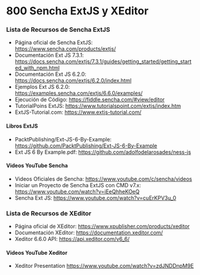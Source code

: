 # 800 Sencha ExtJS y XEditor

### Lista de Recursos de Sencha ExtJS

* Página oficial de Sencha ExtJS: https://www.sencha.com/products/extjs/
* Documentación Ext JS 7.3.1: https://docs.sencha.com/extjs/7.3.1/guides/getting_started/getting_started_with_npm.html
* Documentación Ext JS 6.2.0: https://docs.sencha.com/extjs/6.2.0/index.html
* Ejemplos Ext JS 6.2.0: https://examples.sencha.com/extjs/6.6.0/examples/
* Ejecución de Código: https://fiddle.sencha.com/#view/editor
* TutorialPoins ExtJS: https://www.tutorialspoint.com/extjs/index.htm
* ExtJS-Tutorial.com: https://www.extjs-tutorial.com/ 

#### Libros ExtJS

* PacktPublishing/Ext-JS-6-By-Example: https://github.com/PacktPublishing/Ext-JS-6-By-Example
* Ext JS 6 By Example.pdf: https://github.com/adolfodelarosades/ness-js

#### Videos YouTube Sencha

* Videos Oficiales de Sencha: https://www.youtube.com/c/sencha/videos
* Iniciar un Proyecto de Sencha ExtJS con CMD v7.x: https://www.youtube.com/watch?v=iEeQhheKOeQ
* Sencha Ext JS: https://www.youtube.com/watch?v=cuErKPV3u_0



### Lista de Recursos de XEditor

* Página oficial de XEditor: https://www.xpublisher.com/products/xeditor
* Documentación XEditor: https://documentation.xeditor.com/
* Xeditor 6.6.0 API: https://api.xeditor.com/v6_6/

#### Videos YouTube Xeditor

* Xeditor Presentation https://www.youtube.com/watch?v=zdJNDDnpM9E


